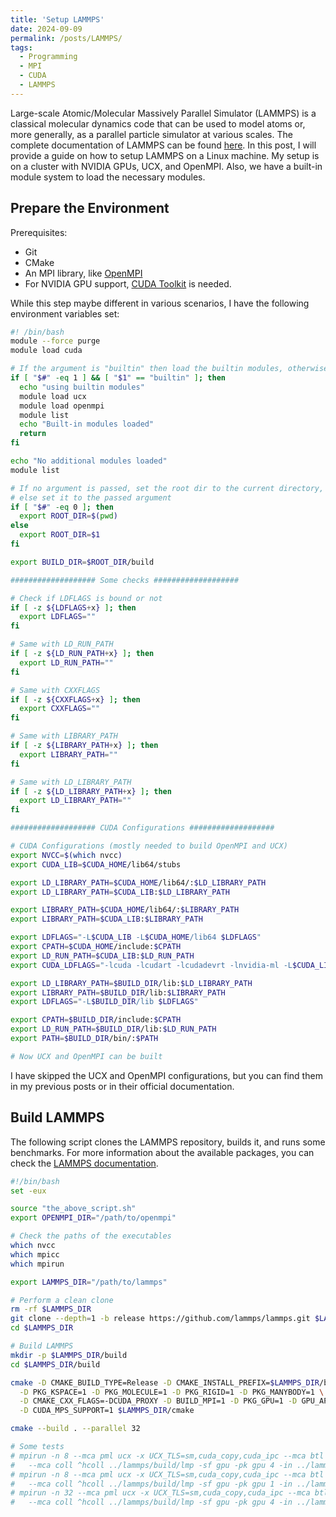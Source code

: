 ```yaml
---
title: 'Setup LAMMPS'
date: 2024-09-09
permalink: /posts/LAMMPS/
tags:
  - Programming
  - MPI
  - CUDA
  - LAMMPS
---
```


Large-scale Atomic/Molecular Massively Parallel Simulator (LAMMPS) is a classical molecular dynamics code that can be used to model atoms or, more generally, as a parallel particle simulator at various scales. The complete documentation of LAMMPS can be found [here](https://docs.lammps.org/). In this post, I will provide a guide on how to setup LAMMPS on a Linux machine. My setup is on a cluster with NVIDIA GPUs, UCX, and OpenMPI. Also, we have a built-in module system to load the necessary modules.

## Prepare the Environment

Prerequisites:

- Git
- CMake
- An MPI library, like [OpenMPI](https://www.open-mpi.org/)
- For NVIDIA GPU support, [CUDA Toolkit](https://developer.nvidia.com/cuda-toolkit) is needed.

While this step maybe different in various scenarios, I have the following environment variables set:

```bash
#! /bin/bash
module --force purge
module load cuda

# If the argument is "builtin" then load the builtin modules, otherwise don't load any other modules
if [ "$#" -eq 1 ] && [ "$1" == "builtin" ]; then
  echo "using builtin modules"
  module load ucx
  module load openmpi
  module list
  echo "Built-in modules loaded"
  return
fi

echo "No additional modules loaded"
module list

# If no argument is passed, set the root dir to the current directory,
# else set it to the passed argument
if [ "$#" -eq 0 ]; then
  export ROOT_DIR=$(pwd)
else
  export ROOT_DIR=$1
fi

export BUILD_DIR=$ROOT_DIR/build

################### Some checks ###################

# Check if LDFLAGS is bound or not
if [ -z ${LDFLAGS+x} ]; then
  export LDFLAGS=""
fi

# Same with LD_RUN_PATH
if [ -z ${LD_RUN_PATH+x} ]; then
  export LD_RUN_PATH=""
fi

# Same with CXXFLAGS
if [ -z ${CXXFLAGS+x} ]; then
  export CXXFLAGS=""
fi

# Same with LIBRARY_PATH
if [ -z ${LIBRARY_PATH+x} ]; then
  export LIBRARY_PATH=""
fi

# Same with LD_LIBRARY_PATH
if [ -z ${LD_LIBRARY_PATH+x} ]; then
  export LD_LIBRARY_PATH=""
fi

################### CUDA Configurations ###################

# CUDA Configurations (mostly needed to build OpenMPI and UCX)
export NVCC=$(which nvcc)
export CUDA_LIB=$CUDA_HOME/lib64/stubs

export LD_LIBRARY_PATH=$CUDA_HOME/lib64/:$LD_LIBRARY_PATH
export LD_LIBRARY_PATH=$CUDA_LIB:$LD_LIBRARY_PATH

export LIBRARY_PATH=$CUDA_HOME/lib64/:$LIBRARY_PATH
export LIBRARY_PATH=$CUDA_LIB:$LIBRARY_PATH

export LDFLAGS="-L$CUDA_LIB -L$CUDA_HOME/lib64 $LDFLAGS"
export CPATH=$CUDA_HOME/include:$CPATH
export LD_RUN_PATH=$CUDA_LIB:$LD_RUN_PATH
export CUDA_LDFLAGS="-lcuda -lcudart -lcudadevrt -lnvidia-ml -L$CUDA_LIB"

export LD_LIBRARY_PATH=$BUILD_DIR/lib:$LD_LIBRARY_PATH
export LIBRARY_PATH=$BUILD_DIR/lib:$LIBRARY_PATH
export LDFLAGS="-L$BUILD_DIR/lib $LDFLAGS"

export CPATH=$BUILD_DIR/include:$CPATH
export LD_RUN_PATH=$BUILD_DIR/lib:$LD_RUN_PATH
export PATH=$BUILD_DIR/bin/:$PATH

# Now UCX and OpenMPI can be built
```

I have skipped the UCX and OpenMPI configurations, but you can find them in my previous posts or in their official documentation.

## Build LAMMPS

The following script clones the LAMMPS repository, builds it, and runs some benchmarks. For more information about the available packages, you can check the [LAMMPS documentation](https://docs.lammps.org/Build_package.html).

```bash
#!/bin/bash
set -eux

source "the_above_script.sh"
export OPENMPI_DIR="/path/to/openmpi"

# Check the paths of the executables
which nvcc
which mpicc
which mpirun

export LAMMPS_DIR="/path/to/lammps"

# Perform a clean clone
rm -rf $LAMMPS_DIR
git clone --depth=1 -b release https://github.com/lammps/lammps.git $LAMMPS_DIR
cd $LAMMPS_DIR

# Build LAMMPS
mkdir -p $LAMMPS_DIR/build
cd $LAMMPS_DIR/build

cmake -D CMAKE_BUILD_TYPE=Release -D CMAKE_INSTALL_PREFIX=$LAMMPS_DIR/build \
  -D PKG_KSPACE=1 -D PKG_MOLECULE=1 -D PKG_RIGID=1 -D PKG_MANYBODY=1 \
  -D CMAKE_CXX_FLAGS=-DCUDA_PROXY -D BUILD_MPI=1 -D PKG_GPU=1 -D GPU_API=CUDA \
  -D CUDA_MPS_SUPPORT=1 $LAMMPS_DIR/cmake

cmake --build . --parallel 32

# Some tests
# mpirun -n 8 --mca pml ucx -x UCX_TLS=sm,cuda_copy,cuda_ipc --mca btl ^vader,tcp,openib \
#   --mca coll ^hcoll ../lammps/build/lmp -sf gpu -pk gpu 4 -in ../lammps/bench/in.eam
# mpirun -n 8 --mca pml ucx -x UCX_TLS=sm,cuda_copy,cuda_ipc --mca btl ^vader,tcp,openib \
#   --mca coll ^hcoll ../lammps/build/lmp -sf gpu -pk gpu 1 -in ../lammps/bench/in.chain
# mpirun -n 32 --mca pml ucx -x UCX_TLS=sm,cuda_copy,cuda_ipc --mca btl ^vader,tcp,openib \
#   --mca coll ^hcoll ../lammps/build/lmp -sf gpu -pk gpu 4 -in ../lammps/bench/in.lj
```
